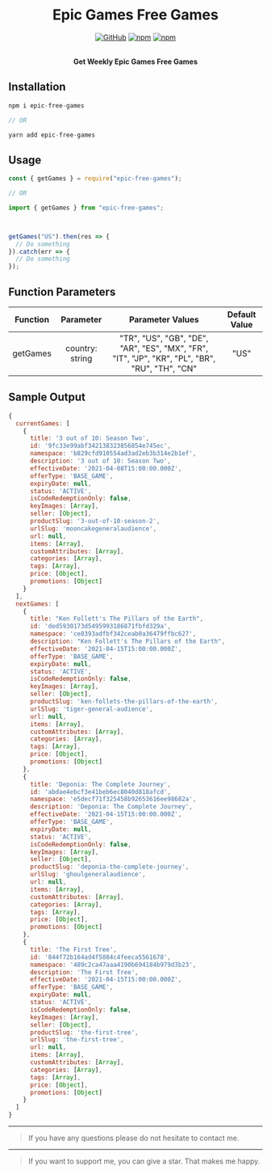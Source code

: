 <div align="center">
	<h1>Epic Games Free Games</h1>
  <a href="https://github.com/AuroPick/epic-free-games/blob/master/LICENSE"><img alt="GitHub" src="https://img.shields.io/github/license/AuroPick/epic-free-games"></a>
  <a href="https://www.npmjs.com/package/epic-free-games"><img alt="npm" src="https://img.shields.io/npm/v/epic-free-games"></a>
  <a href="https://www.npmjs.com/package/epic-free-games"><img alt="npm" src="https://img.shields.io/npm/dt/epic-free-games"></a>
  </br>
  </br>
	<p><b>Get Weekly Epic Games Free Games</b></p>
</div>

## Installation

```js
npm i epic-free-games

// OR

yarn add epic-free-games
```

## Usage

```js
const { getGames } = require("epic-free-games");

// OR

import { getGames } from "epic-free-games";



getGames("US").then(res => {
  // Do something
}).catch(err => {
  // Do something
});

```

## Function Parameters

| Function    | Parameter           | Parameter Values                                                                               | Default Value  |
| :---------: | :-----------------: | :--------------------------------------------------------------------------------------------: | :------------: |
| getGames    | country: string     | "TR", "US", "GB", "DE", "AR", "ES", "MX", "FR", "IT", "JP", "KR", "PL", "BR", "RU", "TH", "CN" | "US"           |

## Sample Output

```js
{
  currentGames: [
    {
      title: '3 out of 10: Season Two',
      id: '9fc33e99abf342138323856854e745ec',
      namespace: 'b829cfd910554ad3ad2eb3b314e2b1ef',
      description: '3 out of 10: Season Two',
      effectiveDate: '2021-04-08T15:00:00.000Z',
      offerType: 'BASE_GAME',
      expiryDate: null,
      status: 'ACTIVE',
      isCodeRedemptionOnly: false,
      keyImages: [Array],
      seller: [Object],
      productSlug: '3-out-of-10-season-2',
      urlSlug: 'mooncakegeneralaudience',
      url: null,
      items: [Array],
      customAttributes: [Array],
      categories: [Array],
      tags: [Array],
      price: [Object],
      promotions: [Object]
    }
  ],
  nextGames: [
    {
      title: "Ken Follett's The Pillars of the Earth",
      id: 'ded5930173d5495993186871fbfd329a',
      namespace: 'ce8393adfbf342ceab0a36479ffbc627',
      description: "Ken Follett's The Pillars of the Earth",
      effectiveDate: '2021-04-15T15:00:00.000Z',
      offerType: 'BASE_GAME',
      expiryDate: null,
      status: 'ACTIVE',
      isCodeRedemptionOnly: false,
      keyImages: [Array],
      seller: [Object],
      productSlug: 'ken-follets-the-pillars-of-the-earth',
      urlSlug: 'tiger-general-audience',
      url: null,
      items: [Array],
      customAttributes: [Array],
      categories: [Array],
      tags: [Array],
      price: [Object],
      promotions: [Object]
    },
    {
      title: 'Deponia: The Complete Journey',
      id: 'abdae4ebcf3e41beb6ec8040d818afcd',
      namespace: 'e5decf71f325458b92653616ee98682a',
      description: 'Deponia: The Complete Journey',
      effectiveDate: '2021-04-15T15:00:00.000Z',
      offerType: 'BASE_GAME',
      expiryDate: null,
      status: 'ACTIVE',
      isCodeRedemptionOnly: false,
      keyImages: [Array],
      seller: [Object],
      productSlug: 'deponia-the-complete-journey',
      urlSlug: 'ghoulgeneralaudience',
      url: null,
      items: [Array],
      customAttributes: [Array],
      categories: [Array],
      tags: [Array],
      price: [Object],
      promotions: [Object]
    },
    {
      title: 'The First Tree',
      id: '844f72b164ad4f5884c4feeca5561678',
      namespace: '489c2ca47aaa4190b694184b979d3b23',
      description: 'The First Tree',
      effectiveDate: '2021-04-15T15:00:00.000Z',
      offerType: 'BASE_GAME',
      expiryDate: null,
      status: 'ACTIVE',
      isCodeRedemptionOnly: false,
      keyImages: [Array],
      seller: [Object],
      productSlug: 'the-first-tree',
      urlSlug: 'the-first-tree',
      url: null,
      items: [Array],
      customAttributes: [Array],
      categories: [Array],
      tags: [Array],
      price: [Object],
      promotions: [Object]
    }
  ]
}
```
<hr/>

> If you have any questions please do not hesitate to contact me.

<hr/>

> If you want to support me, you can give a star. That makes me happy.
